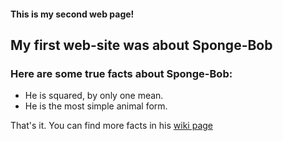 #### This is my second web page!
## My first web-site was about Sponge-Bob
### Here are some true facts about Sponge-Bob:

* He is squared, by only one mean.
* He is the most simple animal form.

That's it. You can find more facts in his [wiki page](https://en.wikipedia.org/wiki/SpongeBob_SquarePants)
